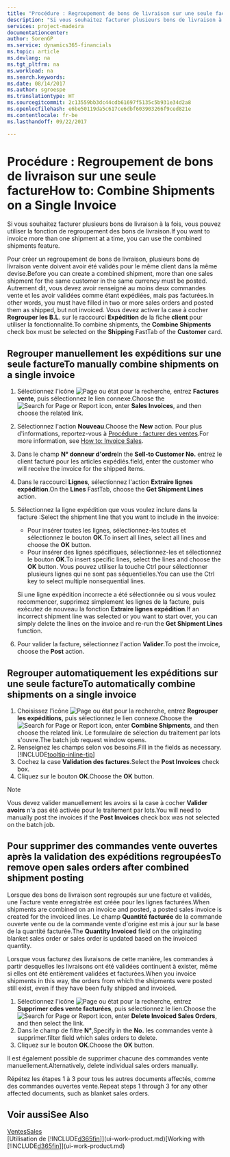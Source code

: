 ```yaml
---
title: "Procédure : Regroupement de bons de livraison sur une seule facture | Microsoft Docs"
description: "Si vous souhaitez facturer plusieurs bons de livraison à la fois, vous pouvez utiliser la fonction de regroupement des bons de livraison."
services: project-madeira
documentationcenter: 
author: SorenGP
ms.service: dynamics365-financials
ms.topic: article
ms.devlang: na
ms.tgt_pltfrm: na
ms.workload: na
ms.search.keywords: 
ms.date: 08/14/2017
ms.author: sgroespe
ms.translationtype: HT
ms.sourcegitcommit: 2c13559bb3dc44cdb61697f5135c5b931e34d2a8
ms.openlocfilehash: e6be50119da5c617ce6dbf603903266f9ced821e
ms.contentlocale: fr-be
ms.lasthandoff: 09/22/2017

---
```

# <a name="how-to-combine-shipments-on-a-single-invoice"></a><span data-ttu-id="0d441-103">Procédure : Regroupement de bons de livraison sur une seule facture</span><span class="sxs-lookup"><span data-stu-id="0d441-103">How to: Combine Shipments on a Single Invoice</span></span>
<span data-ttu-id="0d441-104">Si vous souhaitez facturer plusieurs bons de livraison à la fois, vous pouvez utiliser la fonction de regroupement des bons de livraison.</span><span class="sxs-lookup"><span data-stu-id="0d441-104">If you want to invoice more than one shipment at a time, you can use the combined shipments feature.</span></span>  

 <span data-ttu-id="0d441-105">Pour créer un regroupement de bons de livraison, plusieurs bons de livraison vente doivent avoir été validés pour le même client dans la même devise.</span><span class="sxs-lookup"><span data-stu-id="0d441-105">Before you can create a combined shipment, more than one sales shipment for the same customer in the same currency must be posted.</span></span> <span data-ttu-id="0d441-106">Autrement dit, vous devez avoir renseigné au moins deux commandes vente et les avoir validées comme étant expédiées, mais pas facturées.</span><span class="sxs-lookup"><span data-stu-id="0d441-106">In other words, you must have filled in two or more sales orders and posted them as shipped, but not invoiced.</span></span> <span data-ttu-id="0d441-107">Vous devez activer la case à cocher **Regrouper les B.L**. sur le raccourci **Expédition** de la fiche **client** pour utiliser la fonctionnalité.</span><span class="sxs-lookup"><span data-stu-id="0d441-107">To combine shipments, the **Combine Shipments** check box must be selected on the **Shipping** FastTab of the **Customer** card.</span></span>  

## <a name="to-manually-combine-shipments-on-a-single-invoice"></a><span data-ttu-id="0d441-108">Regrouper manuellement les expéditions sur une seule facture</span><span class="sxs-lookup"><span data-stu-id="0d441-108">To manually combine shipments on a single invoice</span></span>  
1. <span data-ttu-id="0d441-109">Sélectionnez l'icône ![Page ou état pour la recherche](media/ui-search/search_small.png "Page ou état pour la recherche"), entrez **Factures vente**, puis sélectionnez le lien connexe.</span><span class="sxs-lookup"><span data-stu-id="0d441-109">Choose the ![Search for Page or Report](media/ui-search/search_small.png "Search for Page or Report icon") icon, enter **Sales Invoices**, and then choose the related link.</span></span>  
2. <span data-ttu-id="0d441-110">Sélectionnez l'action **Nouveau**.</span><span class="sxs-lookup"><span data-stu-id="0d441-110">Choose the **New** action.</span></span> <span data-ttu-id="0d441-111">Pour plus d'informations, reportez-vous à [Procédure : facturer des ventes](sales-how-invoice-sales.md).</span><span class="sxs-lookup"><span data-stu-id="0d441-111">For more information, see [How to: Invoice Sales](sales-how-invoice-sales.md).</span></span>
3. <span data-ttu-id="0d441-112">Dans le champ **N° donneur d'ordre**</span><span class="sxs-lookup"><span data-stu-id="0d441-112">In the **Sell-to Customer No.**</span></span> <span data-ttu-id="0d441-113">entrez le client facturé pour les articles expédiés.</span><span class="sxs-lookup"><span data-stu-id="0d441-113">field, enter the customer who will receive the invoice for the shipped items.</span></span>  
4. <span data-ttu-id="0d441-114">Dans le raccourci **Lignes**, sélectionnez l'action **Extraire lignes expédition**.</span><span class="sxs-lookup"><span data-stu-id="0d441-114">On the **Lines** FastTab, choose the **Get Shipment Lines** action.</span></span>  
5. <span data-ttu-id="0d441-115">Sélectionnez la ligne expédition que vous voulez inclure dans la facture :</span><span class="sxs-lookup"><span data-stu-id="0d441-115">Select the shipment line that you want to include in the invoice:</span></span>  

    - <span data-ttu-id="0d441-116">Pour insérer toutes les lignes, sélectionnez-les toutes et sélectionnez le bouton **OK**.</span><span class="sxs-lookup"><span data-stu-id="0d441-116">To insert all lines, select all lines and choose the **OK** button.</span></span>  
    - <span data-ttu-id="0d441-117">Pour insérer des lignes spécifiques, sélectionnez-les et sélectionnez le bouton **OK**.</span><span class="sxs-lookup"><span data-stu-id="0d441-117">To insert specific lines, select the lines and choose the **OK** button.</span></span> <span data-ttu-id="0d441-118">Vous pouvez utiliser la touche Ctrl pour sélectionner plusieurs lignes qui ne sont pas séquentielles.</span><span class="sxs-lookup"><span data-stu-id="0d441-118">You can use the Ctrl key to select multiple nonsequential lines.</span></span>  

    <span data-ttu-id="0d441-119">Si une ligne expédition incorrecte a été sélectionnée ou si vous voulez recommencer, supprimez simplement les lignes de la facture, puis exécutez de nouveau la fonction **Extraire lignes expédition**.</span><span class="sxs-lookup"><span data-stu-id="0d441-119">If an incorrect shipment line was selected or you want to start over, you can simply delete the lines on the invoice and re-run the **Get Shipment Lines** function.</span></span>  
7. <span data-ttu-id="0d441-120">Pour valider la facture, sélectionnez l'action **Valider**.</span><span class="sxs-lookup"><span data-stu-id="0d441-120">To post the invoice, choose the **Post** action.</span></span>  

## <a name="to-automatically-combine-shipments-on-a-single-invoice"></a><span data-ttu-id="0d441-121">Regrouper automatiquement les expéditions sur une seule facture</span><span class="sxs-lookup"><span data-stu-id="0d441-121">To automatically combine shipments on a single invoice</span></span>  
1. <span data-ttu-id="0d441-122">Choisissez l'icône ![Page ou état pour la recherche](media/ui-search/search_small.png "Page ou état pour la recherche"), entrez **Regrouper les expéditions**, puis sélectionnez le lien connexe.</span><span class="sxs-lookup"><span data-stu-id="0d441-122">Choose the ![Search for Page or Report](media/ui-search/search_small.png "Search for Page or Report icon") icon, enter **Combine Shipments**, and then choose the related link.</span></span> <span data-ttu-id="0d441-123">Le formulaire de sélection du traitement par lots s'ouvre.</span><span class="sxs-lookup"><span data-stu-id="0d441-123">The batch job request window opens.</span></span>  
2. <span data-ttu-id="0d441-124">Renseignez les champs selon vos besoins.</span><span class="sxs-lookup"><span data-stu-id="0d441-124">Fill in the fields as necessary.</span></span> [!INCLUDE[tooltip-inline-tip](includes/tooltip-inline-tip_md.md)]
3. <span data-ttu-id="0d441-125">Cochez la case **Validation des factures**.</span><span class="sxs-lookup"><span data-stu-id="0d441-125">Select the **Post Invoices** check box.</span></span>  
4.  <span data-ttu-id="0d441-126">Cliquez sur le bouton **OK**.</span><span class="sxs-lookup"><span data-stu-id="0d441-126">Choose the **OK** button.</span></span>  

> [!NOTE]  
>  <span data-ttu-id="0d441-127">Vous devez valider manuellement les avoirs si la case à cocher **Valider avoirs** n'a pas été activée pour le traitement par lots.</span><span class="sxs-lookup"><span data-stu-id="0d441-127">You will need to manually post the invoices if the **Post Invoices** check box was not selected on the batch job.</span></span>  

## <a name="to-remove-open-sales-orders-after-combined-shipment-posting"></a><span data-ttu-id="0d441-128">Pour supprimer des commandes vente ouvertes après la validation des expéditions regroupées</span><span class="sxs-lookup"><span data-stu-id="0d441-128">To remove open sales orders after combined shipment posting</span></span> 
<span data-ttu-id="0d441-129">Lorsque des bons de livraison sont regroupés sur une facture et validés, une Facture vente enregistrée est créée pour les lignes facturées.</span><span class="sxs-lookup"><span data-stu-id="0d441-129">When shipments are combined on an invoice and posted, a posted sales invoice is created for the invoiced lines.</span></span> <span data-ttu-id="0d441-130">Le champ **Quantité facturée** de la commande ouverte vente ou de la commande vente d'origine est mis à jour sur la base de la quantité facturée.</span><span class="sxs-lookup"><span data-stu-id="0d441-130">The **Quantity Invoiced** field on the originating blanket sales order or sales order is updated based on the invoiced quantity.</span></span>  

<span data-ttu-id="0d441-131">Lorsque vous facturez des livraisons de cette manière, les commandes à partir desquelles les livraisons ont été validées continuent à exister, même si elles ont été entièrement validées et facturées.</span><span class="sxs-lookup"><span data-stu-id="0d441-131">When you invoice shipments in this way, the orders from which the shipments were posted still exist, even if they have been fully shipped and invoiced.</span></span>   

1. <span data-ttu-id="0d441-132">Sélectionnez l'icône ![Page ou état pour la recherche](media/ui-search/search_small.png "Page ou état pour la recherche"), entrez **Supprimer cdes vente facturées**, puis sélectionnez le lien.</span><span class="sxs-lookup"><span data-stu-id="0d441-132">Choose the ![Search for Page or Report](media/ui-search/search_small.png "Search for Page or Report icon") icon, enter **Delete Invoiced Sales Orders**, and then select the link.</span></span>  
2. <span data-ttu-id="0d441-133">Dans le champ de filtre **N°**,</span><span class="sxs-lookup"><span data-stu-id="0d441-133">Specify in the **No.**</span></span> <span data-ttu-id="0d441-134">les commandes vente à supprimer.</span><span class="sxs-lookup"><span data-stu-id="0d441-134">filter field which sales orders to delete.</span></span>  
3. <span data-ttu-id="0d441-135">Cliquez sur le bouton **OK**.</span><span class="sxs-lookup"><span data-stu-id="0d441-135">Choose the **OK** button.</span></span>  

<span data-ttu-id="0d441-136">Il est également possible de supprimer chacune des commandes vente manuellement.</span><span class="sxs-lookup"><span data-stu-id="0d441-136">Alternatively, delete individual sales orders manually.</span></span>  

<span data-ttu-id="0d441-137">Répétez les étapes 1 à 3 pour tous les autres documents affectés, comme des commandes ouvertes vente.</span><span class="sxs-lookup"><span data-stu-id="0d441-137">Repeat steps 1 through 3 for any other affected documents, such as blanket sales orders.</span></span>

## <a name="see-also"></a><span data-ttu-id="0d441-138">Voir aussi</span><span class="sxs-lookup"><span data-stu-id="0d441-138">See Also</span></span>  
[<span data-ttu-id="0d441-139">Ventes</span><span class="sxs-lookup"><span data-stu-id="0d441-139">Sales</span></span>](sales-manage-sales.md)  
<span data-ttu-id="0d441-140">[Utilisation de [!INCLUDE[d365fin](includes/d365fin_md.md)]](ui-work-product.md)</span><span class="sxs-lookup"><span data-stu-id="0d441-140">[Working with [!INCLUDE[d365fin](includes/d365fin_md.md)]](ui-work-product.md)</span></span>

